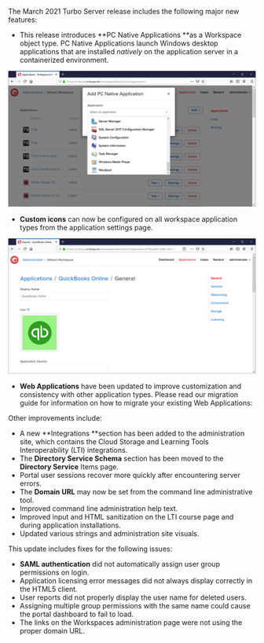 The March 2021 Turbo Server release includes the following major new features:

- This release introduces **PC Native Applications **as a Workspace object type. PC Native Applications launch Windows desktop applications that are installed *natively* on the application server in a containerized environment.

![Add PC Native Application](../../../images/admin-application-add-native.png)
- **Custom icons** can now be configured on all workspace application types from the application settings page.

![Custom Application Icon](../../../images/admin-application-icon.png)
- **Web Applications** have been updated to improve customization and consistency with other application types. Please read our migration guide for information on how to migrate your existing Web Applications:

Other improvements include:

- A new **Integrations **section has been added to the administration site, which contains the Cloud Storage and Learning Tools Interoperability (LTI) integrations.
- The **Directory Service Schema** section has been moved to the **Directory Service** Items page.
- Portal user sessions recover more quickly after encountering server errors.
- The **Domain URL** may now be set from the command line administrative tool.
- Improved command line administration help text.
- Improved input and HTML sanitization on the LTI course page and during application installations.
- Updated various strings and administration site visuals.

This update includes fixes for the following issues:

- **SAML authentication** did not automatically assign user group permissions on login.
- Application licensing error messages did not always display correctly in the HTML5 client.
- User reports did not properly display the user name for deleted users.
- Assigning multiple group permissions with the same name could cause the portal dashboard to fail to load.
- The links on the Workspaces administration page were not using the proper domain URL.



